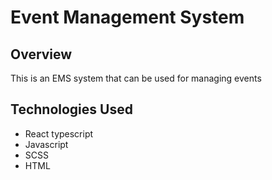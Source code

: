 # Event Management System

## Overview
This is an EMS system that can be used for managing events

## Technologies Used
* React typescript
* Javascript
* SCSS
* HTML
